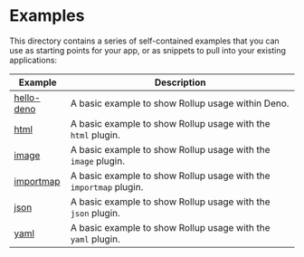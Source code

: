 # Examples

This directory contains a series of self-contained examples that you can use as starting points for your app, or as snippets to pull into your existing applications:

| Example                    | Description                                                       |
| -------------------------- | ----------------------------------------------------------------- |
| [hello-deno](./hello-deno) | A basic example to show Rollup usage within Deno.                 |
| [html](./html)             | A basic example to show Rollup usage with the `html` plugin.      |
| [image](./image)           | A basic example to show Rollup usage with the `image` plugin.     |
| [importmap](./importmap)   | A basic example to show Rollup usage with the `importmap` plugin. |
| [json](./json)             | A basic example to show Rollup usage with the `json` plugin.      |
| [yaml](./yaml)             | A basic example to show Rollup usage with the `yaml` plugin.      |
